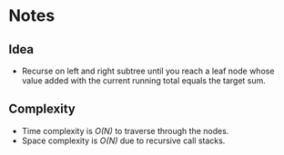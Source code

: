 # Notes

## Idea
* Recurse on left and right subtree until you reach a leaf node whose value added with the current running total equals the target sum.

## Complexity
* Time complexity is *O(N)* to traverse through the nodes.
* Space complexity is *O(N)* due to recursive call stacks.
